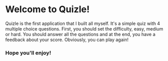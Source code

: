 # Welcome to Quizle!

Quizle is the first application that I built all myself.
It's a simple quiz with 4 multiple choice questions.
First, you should set the difficulty, easy, medium or hard.
You should answer all the questions and at the end, you have a feedback about your score.
Obviously, you can play again!

### Hope you'll enjoy!
